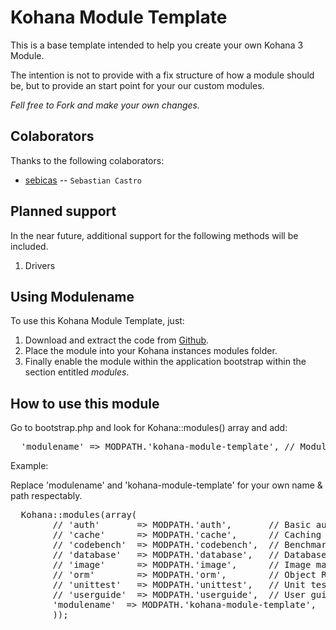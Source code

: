 Kohana Module Template
======================

This is a base template intended to help you create your own Kohana 3 Module.

The intention is not to provide with a fix structure of how a module should be, but to provide an start point for your our custom modules.

*Fell free to Fork and make your own changes.*

Colaborators
------------

Thanks to the following colaborators:

* [sebicas](http://www.sebicas.com) -- `Sebastian Castro`

Planned support
---------------

In the near future, additional support for the following methods will be included.

1. Drivers

Using Modulename
----------------

To use this Kohana Module Template, just:

1. Download and extract the code from [Github](https://github.com/sebicas/kohana-module-template).
2. Place the module into your Kohana instances modules folder.
3. Finally enable the module within the application bootstrap within the section entitled _modules_.

How to use this module
----------------------

Go to bootstrap.php and look for Kohana::modules() array and add:

<pre>
  'modulename' => MODPATH.'kohana-module-template', // Module Name & Path can be diferent if you like
</pre>

Example:

Replace 'modulename' and 'kohana-module-template' for your own name & path respectably.

<pre>
  Kohana::modules(array(
        // 'auth'       => MODPATH.'auth',       // Basic authentication
        // 'cache'      => MODPATH.'cache',      // Caching with multiple backends
        // 'codebench'  => MODPATH.'codebench',  // Benchmarking tool
        // 'database'   => MODPATH.'database',   // Database access
        // 'image'      => MODPATH.'image',      // Image manipulation
        // 'orm'        => MODPATH.'orm',        // Object Relationship Mapping
        // 'unittest'   => MODPATH.'unittest',   // Unit testing
        // 'userguide'  => MODPATH.'userguide',  // User guide and API documentation
        'modulename'  => MODPATH.'kohana-module-template',  // Add Module Name & Path
        ));